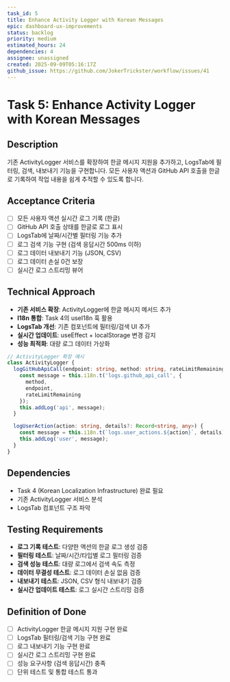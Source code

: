 ```yaml
---
task_id: 5
title: Enhance Activity Logger with Korean Messages
epic: dashboard-ux-improvements
status: backlog
priority: medium
estimated_hours: 24
dependencies: 4
assignee: unassigned
created: 2025-09-09T05:16:17Z
github_issue: https://github.com/JokerTrickster/workflow/issues/41
---
```


# Task 5: Enhance Activity Logger with Korean Messages

## Description
기존 ActivityLogger 서비스를 확장하여 한글 메시지 지원을 추가하고, LogsTab에 필터링, 검색, 내보내기 기능을 구현합니다. 모든 사용자 액션과 GitHub API 호출을 한글로 기록하여 작업 내용을 쉽게 추적할 수 있도록 합니다.

## Acceptance Criteria
- [ ] 모든 사용자 액션 실시간 로그 기록 (한글)
- [ ] GitHub API 호출 상태를 한글로 로그 표시
- [ ] LogsTab에 날짜/시간별 필터링 기능 추가
- [ ] 로그 검색 기능 구현 (검색 응답시간 500ms 이하)
- [ ] 로그 데이터 내보내기 기능 (JSON, CSV)
- [ ] 로그 데이터 손실 0건 보장
- [ ] 실시간 로그 스트리밍 뷰어

## Technical Approach
- **기존 서비스 확장**: ActivityLogger에 한글 메시지 메서드 추가
- **I18n 통합**: Task 4의 useI18n 훅 활용
- **LogsTab 개선**: 기존 컴포넌트에 필터링/검색 UI 추가
- **실시간 업데이트**: useEffect + localStorage 변경 감지
- **성능 최적화**: 대량 로그 데이터 가상화

```typescript
// ActivityLogger 확장 예시
class ActivityLogger {
  logGitHubApiCall(endpoint: string, method: string, rateLimitRemaining: number) {
    const message = this.i18n.t('logs.github_api_call', {
      method,
      endpoint,
      rateLimitRemaining
    });
    this.addLog('api', message);
  }

  logUserAction(action: string, details?: Record<string, any>) {
    const message = this.i18n.t(`logs.user_actions.${action}`, details);
    this.addLog('user', message);
  }
}
```

## Dependencies
- Task 4 (Korean Localization Infrastructure) 완료 필요
- 기존 ActivityLogger 서비스 분석
- LogsTab 컴포넌트 구조 파악

## Testing Requirements
- **로그 기록 테스트**: 다양한 액션의 한글 로그 생성 검증
- **필터링 테스트**: 날짜/시간/타입별 로그 필터링 검증
- **검색 성능 테스트**: 대량 로그에서 검색 속도 측정
- **데이터 무결성 테스트**: 로그 데이터 손실 없음 검증
- **내보내기 테스트**: JSON, CSV 형식 내보내기 검증
- **실시간 업데이트 테스트**: 로그 실시간 스트리밍 검증

## Definition of Done
- [ ] ActivityLogger 한글 메시지 지원 구현 완료
- [ ] LogsTab 필터링/검색 기능 구현 완료
- [ ] 로그 내보내기 기능 구현 완료
- [ ] 실시간 로그 스트리밍 구현 완료
- [ ] 성능 요구사항 (검색 응답시간) 충족
- [ ] 단위 테스트 및 통합 테스트 통과
